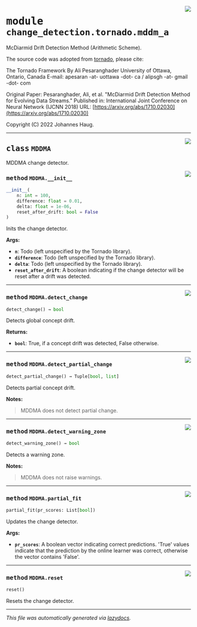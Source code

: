 <!-- markdownlint-disable -->

<a href="https://github.com/haugjo/float/tree/main/float/change_detection/tornado/mddm_a.py#L0"><img align="right" style="float:right;" src="https://img.shields.io/badge/-source-cccccc?style=flat-square"></a>

# <kbd>module</kbd> `change_detection.tornado.mddm_a`
McDiarmid Drift Detection Method (Arithmetic Scheme). 

The source code was adopted from [tornado](https://github.com/alipsgh/tornado), please cite: 

The Tornado Framework By Ali Pesaranghader University of Ottawa, Ontario, Canada E-mail: apesaran -at- uottawa -dot- ca / alipsgh -at- gmail -dot- com 

Original Paper: Pesaranghader, Ali, et al. "McDiarmid Drift Detection Method for Evolving Data Streams." Published in: International Joint Conference on Neural Network (IJCNN 2018) URL: [https://arxiv.org/abs/1710.02030](https://arxiv.org/abs/1710.02030) 

Copyright (C) 2022 Johannes Haug. 



---

<a href="https://github.com/haugjo/float/tree/main/float/change_detection/tornado/mddm_a.py#L21"><img align="right" style="float:right;" src="https://img.shields.io/badge/-source-cccccc?style=flat-square"></a>

## <kbd>class</kbd> `MDDMA`
MDDMA change detector. 

<a href="https://github.com/haugjo/float/tree/main/float/change_detection/tornado/mddm_a.py#L23"><img align="right" style="float:right;" src="https://img.shields.io/badge/-source-cccccc?style=flat-square"></a>

### <kbd>method</kbd> `MDDMA.__init__`

```python
__init__(
    n: int = 100,
    difference: float = 0.01,
    delta: float = 1e-06,
    reset_after_drift: bool = False
)
```

Inits the change detector. 



**Args:**
 
 - <b>`n`</b>:  Todo (left unspecified by the Tornado library). 
 - <b>`difference`</b>:  Todo (left unspecified by the Tornado library). 
 - <b>`delta`</b>:  Todo (left unspecified by the Tornado library). 
 - <b>`reset_after_drift`</b>:  A boolean indicating if the change detector will be reset after a drift was detected. 




---

<a href="https://github.com/haugjo/float/tree/main/float/change_detection/tornado/mddm_a.py#L67"><img align="right" style="float:right;" src="https://img.shields.io/badge/-source-cccccc?style=flat-square"></a>

### <kbd>method</kbd> `MDDMA.detect_change`

```python
detect_change() → bool
```

Detects global concept drift. 



**Returns:**
 
 - <b>`bool`</b>:  True, if a concept drift was detected, False otherwise. 

---

<a href="https://github.com/haugjo/float/tree/main/float/change_detection/tornado/mddm_a.py#L75"><img align="right" style="float:right;" src="https://img.shields.io/badge/-source-cccccc?style=flat-square"></a>

### <kbd>method</kbd> `MDDMA.detect_partial_change`

```python
detect_partial_change() → Tuple[bool, list]
```

Detects partial concept drift. 



**Notes:**

> MDDMA does not detect partial change. 

---

<a href="https://github.com/haugjo/float/tree/main/float/change_detection/tornado/mddm_a.py#L83"><img align="right" style="float:right;" src="https://img.shields.io/badge/-source-cccccc?style=flat-square"></a>

### <kbd>method</kbd> `MDDMA.detect_warning_zone`

```python
detect_warning_zone() → bool
```

Detects a warning zone. 



**Notes:**

> MDDMA does not raise warnings. 

---

<a href="https://github.com/haugjo/float/tree/main/float/change_detection/tornado/mddm_a.py#L47"><img align="right" style="float:right;" src="https://img.shields.io/badge/-source-cccccc?style=flat-square"></a>

### <kbd>method</kbd> `MDDMA.partial_fit`

```python
partial_fit(pr_scores: List[bool])
```

Updates the change detector. 



**Args:**

- <b>`pr_scores`</b>: A boolean vector indicating correct predictions. 'True' values indicate that the prediction by the  online learner was correct, otherwise the vector contains 'False'.

---

<a href="https://github.com/haugjo/float/tree/main/float/change_detection/tornado/mddm_a.py#L42"><img align="right" style="float:right;" src="https://img.shields.io/badge/-source-cccccc?style=flat-square"></a>

### <kbd>method</kbd> `MDDMA.reset`

```python
reset()
```

Resets the change detector. 




---

_This file was automatically generated via [lazydocs](https://github.com/ml-tooling/lazydocs)._
